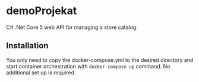 # demoProjekat
C# .Net Core 5 web API for managing a store catalog.

## Installation

You only need to copy the docker-compose.yml to the desired directory and start container orchestration with ```docker-compose up``` command. No additional set up is required.

